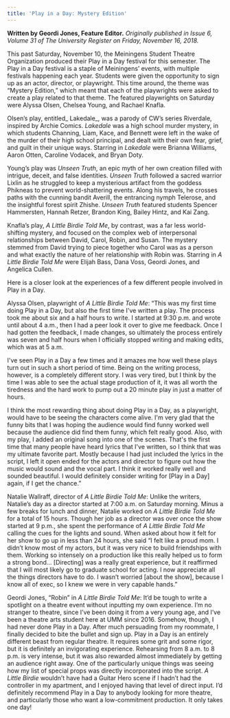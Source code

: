 ```yaml
---
title: 'Play in a Day: Mystery Edition'
---
```


**Written by Geordi Jones, Feature Editor.** _Originally published in Issue 6, Volume 31 of The University Register on Friday, November 16, 2018._

This past Saturday, November 10, the Meiningens Student Theatre Organization produced their Play in a Day festival for this semester. The Play in a Day festival is a staple of Meiningens’ events, with multiple festivals happening each year. Students were given the opportunity to sign up as an actor, director, or playwright. This time around, the theme was “Mystery Edition,” which meant that each of the playwrights were asked to create a play related to that theme. The featured playwrights on Saturday were Alyssa Olsen, Chelsea Young, and Rachael Knafla. 

Olsen’s play, entitled_ Lakedale_, was a parody of CW’s series Riverdale, inspired by Archie Comics. _Lakedale_ was a high school murder mystery, in which students Channing, Liam, Kace, and Bennett were left in the wake of the murder of their high school principal, and dealt with their own fear, grief, and guilt in their unique ways. Starring in _Lakedale_ were Brianna Williams, Aaron Otten, Caroline Vodacek, and Bryan Doty.

Young’s play was _Unseen Truth_, an epic myth of her own creation filled with intrigue, deceit, and false identities. _Unseen Truth_ followed a sacred warrior Lixlin as he struggled to keep a mysterious artifact from the goddess Phikneas to prevent world-shattering events. Along his travels, he crosses paths with the cunning bandit Averill, the entrancing nymph Telerose, and the insightful forest spirit Zhishe. _Unseen Truth_ featured students Spencer Hammersten, Hannah Retzer, Brandon King, Bailey Hintz, and Kai Zang. 

Knafla’s play, _A Little Birdie Told Me_, by contrast, was a far less world-shifting mystery, and focused on the complex web of interpersonal relationships between David, Carol, Robin, and Susan. The mystery stemmed from David trying to piece together who Carol was as a person and what exactly the nature of her relationship with Robin was. Starring in _A Little Birdie Told Me_ were Elijah Bass, Dana Voss, Geordi Jones, and Angelica Cullen. 

Here is a closer look at the experiences of a few different people involved in Play in a Day.

Alyssa Olsen, playwright of _A Little Birdie Told Me_: “This was my first time doing Play in a Day, but also the first time I've written a play. The process took me about six and a half hours to write. I started at 9:30 p.m. and wrote until about 4 a.m., then I had a peer look it over to give me feedback. Once I had gotten the feedback, I made changes, so ultimately the process entirely was seven and half hours when I officially stopped writing and making edits, which was at 5 a.m.

I've seen Play in a Day a few times and it amazes me how well these plays turn out in such a short period of time. Being on the writing process, however, is a completely different story. I was very tired, but I think by the time I was able to see the actual stage production of it, it was all worth the tiredness and the hard work to pump out a 20 minute play in just a matter of hours.

I think the most rewarding thing about doing Play in a Day, as a playwright, would have to be seeing the characters come alive. I'm very glad that the funny bits that I was hoping the audience would find funny worked well because the audience did find them funny, which felt really good. Also, with my play, I added an original song into one of the scenes. That's the first time that many people have heard lyrics that I've written, so I think that was my ultimate favorite part. Mostly because I had just included the lyrics in the script, I left it open ended for the actors and director to figure out how the music would sound and the vocal part. I think it worked really well and sounded beautiful.
I would definitely consider writing for [Play in a Day] again, if I get the chance.”

Natalie Wallraff, director of _A Little Birdie Told Me_: Unlike the writers, Natalie’s day as a director started at 7:00 a.m. on Saturday morning. Minus a few breaks for lunch and dinner, Natalie worked on _A Little Birdie Told Me_ for a total of 15 hours. Though her job as a director was over once the show started at 9 p.m., she spent the performance of _A Little Birdie Told Me_ calling the cues for the lights and sound. When asked about how it felt for her show to go up in less than 24 hours, she said “I felt like a proud mom. I didn’t know most of my actors, but it was very nice to build friendships with them. Working so intensely on a production like this really helped us to form a strong bond… [Directing] was a really great experience, but it reaffirmed that I will most likely go to graduate school for acting. I now appreciate all the things directors have to do. I wasn’t worried [about the show], because I know all of exec, so I knew we were in very capable hands.”

Geordi Jones, “Robin” in _A Little Birdie Told Me_: It’d be tough to write a spotlight on a theatre event without inputting my own experience. I’m no stranger to theatre, since I’ve been doing it from a very young age, and I’ve been a theatre arts student here at UMM since 2016. Somehow, though, I had never done Play in a Day. After much persuading from my roommate, I finally decided to bite the bullet and sign up. Play in a Day is an entirely different beast from regular theatre. It requires some grit and some rigor, but it is definitely an invigorating experience. Rehearsing from 8 a.m. to 8 p.m. is very intense, but it was also rewarded almost immediately by getting an audience right away. One of the particularly unique things was seeing how my list of special props was directly incorporated into the script. _A Little Birdie_ wouldn’t have had a Guitar Hero scene if I hadn’t had the controller in my apartment, and I enjoyed having that level of direct input. I’d definitely recommend Play in a Day to anybody looking for more theatre, and particularly those who want a low-commitment production. It only takes one day!